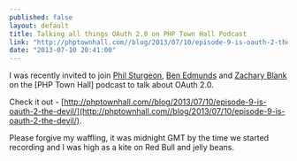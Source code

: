 ```yaml
---
published: false
layout: default
title: Talking all things OAuth 2.0 on PHP Town Hall Podcast
link: "http://phptownhall.com//blog/2013/07/10/episode-9-is-oauth-2-the-devil/"
date: "2013-07-10 20:41:00"
---
```


I was recently invited to join [Phil Sturgeon](http://philsturgeon.co.uk), [Ben Edmunds](http://benedmunds.com/) and [Zachary Blank](https://twitter.com/zachianblank) on the [PHP Town Hall] podcast to talk about OAuth 2.0.

Check it out - [http://phptownhall.com//blog/2013/07/10/episode-9-is-oauth-2-the-devil/](http://phptownhall.com//blog/2013/07/10/episode-9-is-oauth-2-the-devil/).

Please forgive my waffling, it was midnight GMT by the time we started recording and I was high as a kite on Red Bull and jelly beans.
